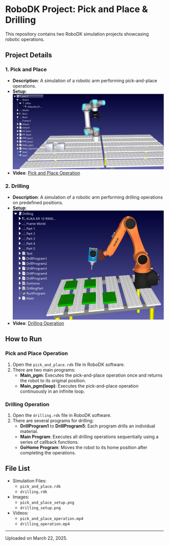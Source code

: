 # RoboDK Project: Pick and Place & Drilling

This repository contains two RoboDK simulation projects showcasing robotic operations.

## Project Details

### 1. **Pick and Place**
- **Description**: A simulation of a robotic arm performing pick-and-place operations.
- **Setup**:
  ![Pick and Place Setup](pick_and_place_setup.png)
- **Video**: [Pick and Place Operation](pick_and_place_operation.mp4)

### 2. **Drilling**
- **Description**: A simulation of a robotic arm performing drilling operations on predefined positions.
- **Setup**:
  ![Drilling Setup](drilling_setup.png)
- **Video**: [Drilling Operation](drilling_operation.mp4)

## How to Run

### Pick and Place Operation
1. Open the `pick_and_place.rdk` file in RoboDK software.
2. There are two main programs:
   - **Main_pgm**: Executes the pick-and-place operation once and returns the robot to its original position.
   - **Main_pgm(loop)**: Executes the pick-and-place operation continuously in an infinite loop.

### Drilling Operation
1. Open the `drilling.rdk` file in RoboDK software.
2. There are several programs for drilling:
   - **DrillProgram1** to **DrillProgram5**: Each program drills an individual material.
   - **Main Program**: Executes all drilling operations sequentially using a series of callback functions.
   - **GoHome Program**: Moves the robot to its home position after completing the operations.

## File List
- Simulation Files:
  - `pick_and_place.rdk`
  - `drilling.rdk`
- Images:
  - `pick_and_place_setup.png`
  - `drilling_setup.png`
- Videos:
  - `pick_and_place_operation.mp4`
  - `drilling_operation.mp4`

---

Uploaded on March 22, 2025.
